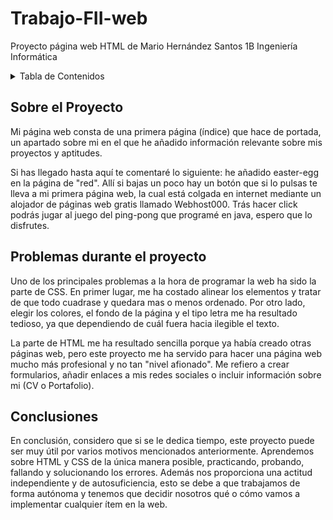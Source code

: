 # Trabajo-FII-web
Proyecto página web HTML de Mario Hernández Santos 1B Ingeniería Informática

<!-- Tabla de Contenidos -->
<details>
  <summary>Tabla de Contenidos</summary>
  <ol>
    <li><a href="#sobre-mi-proyecto">Sobre Mi Proyecto</a></li>
    <li><a href="#problemas">Problemas durante el proyecto</a></li>
    <li><a href="#conclusiones">Conclusiones</a></li>
  </ol>
</details>

<!-- Sobre el Proyecto -->
## Sobre el Proyecto
<p> Mi página web consta de una primera página (índice) que hace de portada, un apartado sobre mi en el que he añadido información relevante sobre mis proyectos y aptitudes.


Si has llegado hasta aquí te comentaré lo siguiente: he añadido easter-egg en la página de "red". Allí si bajas un poco hay un botón que si lo pulsas te lleva a mi primera página web, la cual está colgada en internet mediante un alojador de páginas web gratis llamado Webhost000. Trás hacer click podrás jugar al juego del ping-pong que programé en java, espero que lo disfrutes.
</p>



<!-- Problemas durante el proyecto -->
## Problemas durante el proyecto
<p>Uno de los principales problemas a la hora de programar la web ha sido la parte de CSS. En primer lugar, me ha costado alinear los elementos y tratar de que todo cuadrase y quedara mas o menos ordenado. Por otro lado, elegir los colores, el fondo de la página y el tipo letra me ha resultado tedioso, ya que dependiendo de cuál fuera hacia ilegible el texto.</p>

<p>La parte de HTML me ha resultado sencilla porque ya había creado otras páginas web, pero este proyecto me ha servido para hacer una página web mucho más profesional y no tan "nivel afionado". Me refiero a crear formularios, añadir enlaces a mis redes sociales o incluir información sobre mi (CV o Portafolio).</p>


<!-- Conclusiones -->
## Conclusiones
<p>En conclusión, considero que si se le dedica tiempo, este proyecto puede ser muy útil por varios motivos mencionados anteriormente. Aprendemos sobre HTML y CSS de la única manera posible, practicando, probando, fallando y solucionando los errores. Además nos proporciona una actitud independiente y de autosuficiencia, esto se debe a que trabajamos de forma autónoma y tenemos que decidir nosotros qué o cómo vamos a implementar cualquier ítem en la web.
</p>
